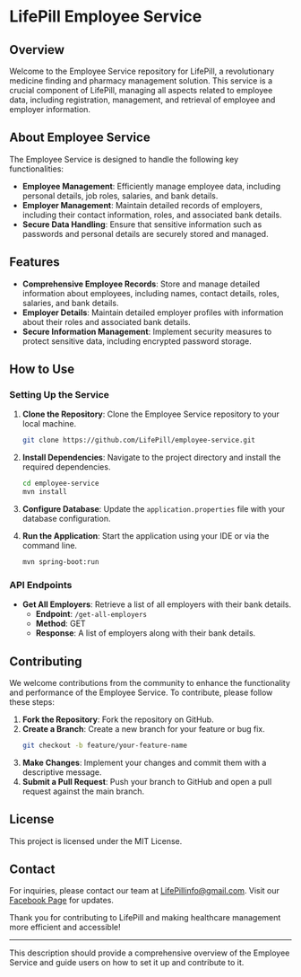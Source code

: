 # LifePill Employee Service

## Overview

Welcome to the Employee Service repository for LifePill, a revolutionary medicine finding and pharmacy management solution. This service is a crucial component of LifePill, managing all aspects related to employee data, including registration, management, and retrieval of employee and employer information.

## About Employee Service

The Employee Service is designed to handle the following key functionalities:

- **Employee Management**: Efficiently manage employee data, including personal details, job roles, salaries, and bank details.
- **Employer Management**: Maintain detailed records of employers, including their contact information, roles, and associated bank details.
- **Secure Data Handling**: Ensure that sensitive information such as passwords and personal details are securely stored and managed.

## Features

- **Comprehensive Employee Records**: Store and manage detailed information about employees, including names, contact details, roles, salaries, and bank details.
- **Employer Details**: Maintain detailed employer profiles with information about their roles and associated bank details.
- **Secure Information Management**: Implement security measures to protect sensitive data, including encrypted password storage.

## How to Use

### Setting Up the Service

1. **Clone the Repository**: Clone the Employee Service repository to your local machine.
   ```bash
   git clone https://github.com/LifePill/employee-service.git
   ```

2. **Install Dependencies**: Navigate to the project directory and install the required dependencies.
   ```bash
   cd employee-service
   mvn install
   ```

3. **Configure Database**: Update the `application.properties` file with your database configuration.

4. **Run the Application**: Start the application using your IDE or via the command line.
   ```bash
   mvn spring-boot:run
   ```

### API Endpoints

- **Get All Employers**: Retrieve a list of all employers with their bank details.
    - **Endpoint**: `/get-all-employers`
    - **Method**: GET
    - **Response**: A list of employers along with their bank details.

## Contributing

We welcome contributions from the community to enhance the functionality and performance of the Employee Service. To contribute, please follow these steps:

1. **Fork the Repository**: Fork the repository on GitHub.
2. **Create a Branch**: Create a new branch for your feature or bug fix.
   ```bash
   git checkout -b feature/your-feature-name
   ```
3. **Make Changes**: Implement your changes and commit them with a descriptive message.
4. **Submit a Pull Request**: Push your branch to GitHub and open a pull request against the main branch.

## License

This project is licensed under the MIT License.

## Contact

For inquiries, please contact our team at LifePillinfo@gmail.com. Visit our [Facebook Page](https://facebook.com/LifePill) for updates.

Thank you for contributing to LifePill and making healthcare management more efficient and accessible!

---

This description should provide a comprehensive overview of the Employee Service and guide users on how to set it up and contribute to it.